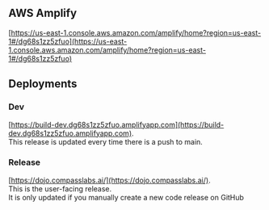 ## AWS Amplify
[https://us-east-1.console.aws.amazon.com/amplify/home?region=us-east-1#/dg68s1zz5zfuo](https://us-east-1.console.aws.amazon.com/amplify/home?region=us-east-1#/dg68s1zz5zfuo)


## Deployments

### Dev
[https://build-dev.dg68s1zz5zfuo.amplifyapp.com](https://build-dev.dg68s1zz5zfuo.amplifyapp.com).  
This release is updated every time there is a push to main.


### Release
[https://dojo.compasslabs.ai/](https://dojo.compasslabs.ai/).  
This is the user-facing release.  
It is only updated if you manually create a new code release on GitHub
